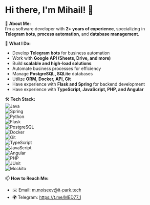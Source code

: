 # Hi there, I'm Mihail! 👋  

🚀 **About Me:**  
I’m a software developer with **2+ years of experience**, specializing in **Telegram bots**, **process automation**, and **database management**.  

🎯 **What I Do:**  
- Develop **Telegram bots** for business automation  
- Work with **Google API (Sheets, Drive, and more)**  
- Build **scalable and high-load solutions**  
- Automate business processes for efficiency  
- Manage **PostgreSQL, SQLite** databases  
- Utilize **ORM, Docker, API, Git**  
- Have experience with **Flask and Spring** for backend development  
- Have experience with **TypeScript, JavaScript, PHP, and Angular**  

🛠 **Tech Stack:**  
![Java](https://img.shields.io/badge/-Java-007396?style=flat&logo=java&logoColor=white)  
![Spring](https://img.shields.io/badge/-Spring-6DB33F?style=flat&logo=spring&logoColor=white)  
![Python](https://img.shields.io/badge/-Python-3776AB?style=flat&logo=python&logoColor=white)  
![Flask](https://img.shields.io/badge/-Flask-000000?style=flat&logo=flask&logoColor=white)  
![PostgreSQL](https://img.shields.io/badge/-PostgreSQL-336791?style=flat&logo=postgresql&logoColor=white)  
![Docker](https://img.shields.io/badge/-Docker-2496ED?style=flat&logo=docker&logoColor=white)  
![Git](https://img.shields.io/badge/-Git-F05032?style=flat&logo=git&logoColor=white)  
![TypeScript](https://img.shields.io/badge/-TypeScript-3178C6?style=flat&logo=typescript&logoColor=white)  
![JavaScript](https://img.shields.io/badge/-JavaScript-F7DF1E?style=flat&logo=javascript&logoColor=black)  
![Angular](https://img.shields.io/badge/-Angular-DD0031?style=flat&logo=angular&logoColor=white)  
![PHP](https://img.shields.io/badge/-PHP-777BB4?style=flat&logo=php&logoColor=white)  
![JUnit](https://img.shields.io/badge/-JUnit-25A162?style=flat&logo=junit5&logoColor=white)  
![Mockito](https://img.shields.io/badge/-Mockito-FFCA28?style=flat)  

📫 **How to Reach Me:**  
- ✉️ Email: m.moiseev@it-park.tech  
- 🌍 Telegram: https://t.me/MED77_1  
